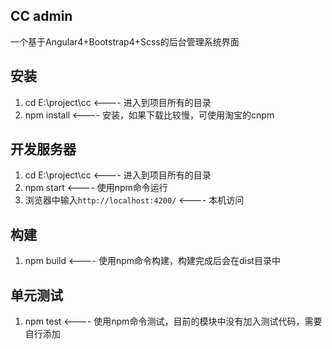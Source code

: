 ## CC admin 
一个基于Angular4+Bootstrap4+Scss的后台管理系统界面

## 安装
1. cd E:\project\cc                            <---- 进入到项目所有的目录
2. npm install                                 <---- 安装，如果下载比较慢，可使用淘宝的cnpm

## 开发服务器
1. cd E:\project\cc                            <---- 进入到项目所有的目录
2. npm start                                   <---- 使用npm命令运行
3. 浏览器中输入`http://localhost:4200/`         <---- 本机访问

## 构建
1. npm build                                   <---- 使用npm命令构建，构建完成后会在dist目录中

## 单元测试
1. npm test                                    <---- 使用npm命令测试，目前的模块中没有加入测试代码，需要自行添加       